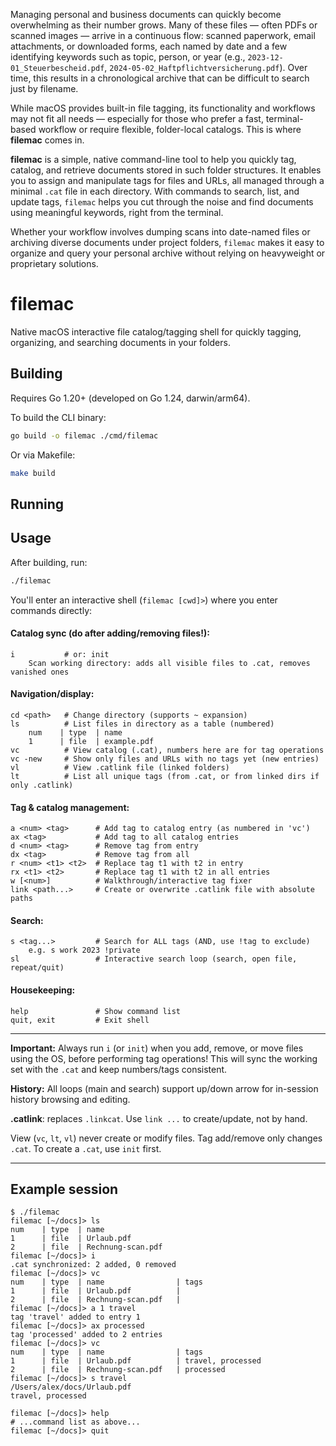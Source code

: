 Managing personal and business documents can quickly become overwhelming as their number grows. Many of these files — often PDFs or scanned images — arrive in a continuous flow: scanned paperwork, email attachments, or downloaded forms, each named by date and a few identifying keywords such as topic, person, or year (e.g., `2023-12-01_Steuerbescheid.pdf`, `2024-05-02_Haftpflichtversicherung.pdf`). Over time, this results in a chronological archive that can be difficult to search just by filename.

While macOS provides built-in file tagging, its functionality and workflows may not fit all needs — especially for those who prefer a fast, terminal-based workflow or require flexible, folder-local catalogs. This is where **filemac** comes in.

**filemac** is a simple, native command-line tool to help you quickly tag, catalog, and retrieve documents stored in such folder structures. It enables you to assign and manipulate tags for files and URLs, all managed through a minimal `.cat` file in each directory. With commands to search, list, and update tags, `filemac` helps you cut through the noise and find documents using meaningful keywords, right from the terminal.

Whether your workflow involves dumping scans into date-named files or archiving diverse documents under project folders, `filemac` makes it easy to organize and query your personal archive without relying on heavyweight or proprietary solutions.

# filemac


Native macOS interactive file catalog/tagging shell for quickly tagging, organizing, and searching documents in your folders.

## Building

Requires Go 1.20+ (developed on Go 1.24, darwin/arm64).

To build the CLI binary:

```sh
go build -o filemac ./cmd/filemac
```

Or via Makefile:

```sh
make build
```

## Running


## Usage

After building, run:

```sh
./filemac
```

You'll enter an interactive shell (`filemac [cwd]>`) where you enter commands directly:

#### Catalog sync (do after adding/removing files!):
    i           # or: init
        Scan working directory: adds all visible files to .cat, removes vanished ones

#### Navigation/display:
    cd <path>   # Change directory (supports ~ expansion)
    ls          # List files in directory as a table (numbered)
        num    | type  | name
        1      | file  | example.pdf
    vc          # View catalog (.cat), numbers here are for tag operations
    vc -new     # Show only files and URLs with no tags yet (new entries)
    vl          # View .catlink file (linked folders)
    lt          # List all unique tags (from .cat, or from linked dirs if only .catlink)

#### Tag & catalog management:
    a <num> <tag>      # Add tag to catalog entry (as numbered in 'vc')
    ax <tag>           # Add tag to all catalog entries
    d <num> <tag>      # Remove tag from entry
    dx <tag>           # Remove tag from all
    r <num> <t1> <t2>  # Replace tag t1 with t2 in entry
    rx <t1> <t2>       # Replace tag t1 with t2 in all entries
    w [<num>]          # Walkthrough/interactive tag fixer
    link <path...>     # Create or overwrite .catlink file with absolute paths

#### Search:
    s <tag...>         # Search for ALL tags (AND, use !tag to exclude)
        e.g. s work 2023 !private
    sl                 # Interactive search loop (search, open file, repeat/quit)

#### Housekeeping:
    help               # Show command list
    quit, exit         # Exit shell

---

**Important:** Always run `i` (or `init`) when you add, remove, or move files using the OS, before performing tag operations! This will sync the working set with the `.cat` and keep numbers/tags consistent.

**History:** All loops (main and search) support up/down arrow for in-session history browsing and editing.

**.catlink**: replaces `.linkcat`. Use `link ...` to create/update, not by hand.

View (`vc`, `lt`, `vl`) never create or modify files. Tag add/remove only changes `.cat`. To create a `.cat`, use `init` first.

---

## Example session

```
$ ./filemac
filemac [~/docs]> ls
num    | type  | name
1      | file  | Urlaub.pdf
2      | file  | Rechnung-scan.pdf
filemac [~/docs]> i
.cat synchronized: 2 added, 0 removed
filemac [~/docs]> vc
num    | type  | name                | tags
1      | file  | Urlaub.pdf          |
2      | file  | Rechnung-scan.pdf   |
filemac [~/docs]> a 1 travel
tag 'travel' added to entry 1
filemac [~/docs]> ax processed
tag 'processed' added to 2 entries
filemac [~/docs]> vc
num    | type  | name                | tags
1      | file  | Urlaub.pdf          | travel, processed
2      | file  | Rechnung-scan.pdf   | processed
filemac [~/docs]> s travel
/Users/alex/docs/Urlaub.pdf
travel, processed

filemac [~/docs]> help
# ...command list as above...
filemac [~/docs]> quit
```
